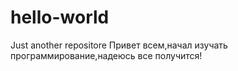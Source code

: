 # hello-world
Just another repositore
Привет всем,начал изучать программирование,надеюсь все получится!
